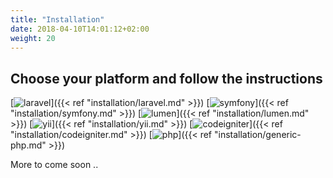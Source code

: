 ```yaml
---
title: "Installation"
date: 2018-04-10T14:01:12+02:00
weight: 20
---
```


## Choose your platform and follow the instructions

[![laravel](/img/laravel-logo.png "Laravel Framework")]({{< ref "installation/laravel.md" >}}) 
[![symfony](/img/symfony-logo.png "Symfony Framework")]({{< ref "installation/symfony.md" >}})
[![lumen](/img/lumen-logo.png "Lumen Framework")]({{< ref "installation/lumen.md" >}})
[![yii](/img/yii-logo.png "YII Framework")]({{< ref "installation/yii.md" >}})
[![codeigniter](/img/codeigniter-logo.png "Codeigniter Framework")]({{< ref "installation/codeigniter.md" >}}) 
[![php](/img/php-logo.png "Generic PHP")]({{< ref "installation/generic-php.md" >}})

More to come soon ..
